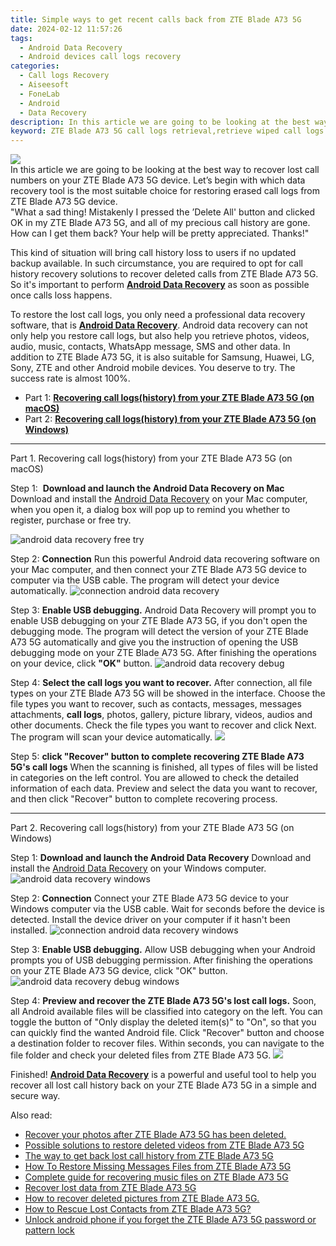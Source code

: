 ```yaml
---
title: Simple ways to get recent calls back from ZTE Blade A73 5G
date: 2024-02-12 11:57:26
tags: 
  - Android Data Recovery
  - Android devices call logs recovery
categories: 
  - Call logs Recovery
  - Aiseesoft
  - FoneLab
  - Android
  - Data Recovery
description: In this article we are going to be looking at the best way to recover lost call numbers on your ZTE Blade A73 5G device. Let’s begin with which data recovery tool is the most suitable choice for restoring erased call logs from ZTE Blade A73 5G device.
keyword: ZTE Blade A73 5G call logs retrieval,retrieve wiped call logs ZTE Blade A73 5G,unerase call numbers from ZTE Blade A73 5G,restore deleted call history on ZTE Blade A73 5G,ZTE Blade A73 5G call logs recovery,Regain missing call history on ZTE Blade A73 5G,how to recover call history on ZTE Blade A73 5G,ZTE Blade A73 5G issues with call history deleted,ZTE Blade A73 5G retrieve deleted call history,restore call history when deleted in ZTE Blade A73 5G,ZTE Blade A73 5G call history recovery,how to recover deleted call history in ZTE Blade A73 5G
---
```


<img src="https://img0mobiles.techidaily.com/images/best-assets/devices/zte/zte-blade-a73-5g/3.jpg" class="atpl-imgstyle"  />

<div class="atpl-content atpl-for-fonelab-android recover-call-logs">

<div class="atpl-post-description-part-1">
In this article we are going to be looking at the best way to recover lost call numbers on your ZTE Blade A73 5G device. Let’s begin with which data recovery tool is the most suitable choice for restoring erased call logs from ZTE Blade A73 5G device.
</div>



<div class="atpl-post-description-part-2">
<div class="tpl-content-sub-paragraph-question">
    "What a sad thing! Mistakenly I pressed the ’Delete All' button and clicked OK in my ZTE Blade A73 5G, and all of my precious call history are gone. How can I get them back? Your help will be pretty appreciated. Thanks!"
</div>
<div class="tpl-content-sub-paragraph-content">
  <p>
    This kind of situation will bring call history loss to users if no updated backup available. In such circumstance, you are required to opt for call history recovery solutions to recover deleted calls from ZTE Blade A73 5G. So it's important to perform <a href="https://tools.techidaily.com/aiseesoft-android-data-recovery/" target="_blank" rel="noopener"><strong>Android Data Recovery</strong></a> as soon as possible once calls loss happens.
  </p>
</div>
</div>

<div class="atpl-post-description-part-3">
<div class="tpl-content-sub-paragraph-content">
  <p>
    To restore the lost call logs, you only need a professional data recovery software, that is <a href="https://tools.techidaily.com/aiseesoft-android-data-recovery/" target="_blank" rel="noopener"><strong>Android Data Recovery</strong></a>. Android data recovery can not only help you restore call logs, but also help you retrieve photos, videos, audio, music, contacts, WhatsApp message, SMS and other data. In addition to ZTE Blade A73 5G, it is also suitable for Samsung, Huawei, LG, Sony, ZTE and other Android mobile devices. You deserve to try. The success rate is almost 100%.
  </p>
</div>
</div>

<ul>
  <li>Part 1: <strong><a href="#p1"> Recovering call logs(history) from your ZTE Blade A73 5G  (on macOS)</a></strong></li>
  <li>Part 2: <strong><a href="#p2"> Recovering call logs(history) from your ZTE Blade A73 5G  (on Windows)</a></strong></li>
</ul>


<!-- Part 1 -->
<a id="p1" name="p1" ></a><hr>

<div>
  <span class="atpl-step-part-style">Part 1. Recovering call logs(history) from your ZTE Blade A73 5G (on macOS)</span>
</div>

<span class="atpl-stepstyle-a"><span>Step 1: </span></span> <strong>Download and launch the Android Data Recovery on Mac</strong>
Download and install the <a href="https://tools.techidaily.com/aiseesoft-android-data-recovery/" target="_blank" rel="noopener">Android Data Recovery</a> on your Mac computer, when you open it, a dialog box will pop up to remind you whether to register, purchase or free try.

<img src="https://tools.techidaily.com/images/apps/aiseesoft/android-data-recovery/mac-free-try.png" class="atpl-imgstyle" alt="android data recovery free try" />

<span class="atpl-stepstyle-a"><span>Step 2: </span></span> <strong>Connection</strong>
Run this powerful Android data recovering software on your Mac computer, and then connect your ZTE Blade A73 5G device to computer via the USB cable. The program will detect your device automatically.
<img src="https://tools.techidaily.com/images/apps/aiseesoft/android-data-recovery/mac-connection-interface.jpg" class="atpl-imgstyle" alt="connection android data recovery" />

<span class="atpl-stepstyle-a"><span>Step 3: </span></span> <strong>Enable USB debugging.</strong>
Android Data Recovery will prompt you to enable USB debugging on your ZTE Blade A73 5G, if you don't open the debugging mode. The program will detect the version of your ZTE Blade A73 5G automatically and give you the instruction of opening the USB debugging mode on your ZTE Blade A73 5G. After finishing the operations on your device, click <strong>"OK"</strong> button.
<img src="https://tools.techidaily.com/images/apps/aiseesoft/android-data-recovery/mac-android-usb-debug.jpg"  class="atpl-imgstyle" alt="android data recovery debug" />

<span class="atpl-stepstyle-a"><span>Step 4: </span></span> <strong>Select the call logs you want to recover.</strong>
After connection, all file types on your ZTE Blade A73 5G will be showed in the interface. Choose the file types you want to recover, such as contacts, messages, messages attachments, <b>call logs</b>, photos, gallery, picture library, videos, audios and other documents. Check the file types you want to recover and click Next. The program will scan your device automatically.
<img src="https://tools.techidaily.com/images/apps/aiseesoft/android-data-recovery/mac-choose-type-call-logs.jpg" class="atpl-imgstyle"  />

<span class="atpl-stepstyle-a"><span>Step 5: </span></span> <strong>click "Recover" button to  complete recovering ZTE Blade A73 5G's call logs</strong>
When the scanning is finished, all types of files will be listed in categories on the left control. You are allowed to check the detailed information of each data. Preview and select the data you want to recover, and then click "Recover" button to complete recovering process.


<a id="p2" name="p2"></a><hr>

<!-- Part 2 -->
<div>
  <span class="atpl-step-part-style">Part 2. Recovering call logs(history) from your ZTE Blade A73 5G (on Windows)</span>
</div>

<span class="atpl-stepstyle-a"><span>Step 1: </span></span> <strong>Download and launch the Android Data Recovery</strong>
Download and install the <a href="https://tools.techidaily.com/aiseesoft-android-data-recovery/" target="_blank" rel="noopener">Android Data Recovery</a> on your Windows computer.
<img src="https://tools.techidaily.com/images/apps/aiseesoft/android-data-recovery/win-start-interface.png"  class="atpl-imgstyle" alt="android data recovery windows" />

<span class="atpl-stepstyle-a"><span>Step 2: </span></span> <strong>Connection</strong>
Connect your ZTE Blade A73 5G device to your Windows computer via the USB cable. Wait for seconds before the device is detected. Install the device driver on your computer if it hasn't been installed.
<img src="https://tools.techidaily.com/images/apps/aiseesoft/android-data-recovery/win-connection-interface.png" class="atpl-imgstyle" alt="connection android data recovery windows" />

<span class="atpl-stepstyle-a"><span>Step 3: </span></span> <strong>Enable USB debugging.</strong>
Allow USB debugging when your Android prompts you of USB debugging permission. After finishing the operations on your ZTE Blade A73 5G device, click "OK" button.
<img src="https://tools.techidaily.com/images/apps/aiseesoft/android-data-recovery/win-android-usb-debug.png" class="atpl-imgstyle" alt="android data recovery debug windows" />

<span class="atpl-stepstyle-a"><span>Step 4: </span></span> <strong>Preview and recover the ZTE Blade A73 5G's lost call logs.</strong>
Soon, all Android available files will be classified into category on the left. You can toggle the button of "Only display the deleted item(s)" to "On", so that you can quickly find the wanted Android file. Click "Recover" button and choose a destination folder to recover files. Within seconds, you can navigate to the file folder and check your deleted files from ZTE Blade A73 5G.
<img src="https://tools.techidaily.com/images/apps/aiseesoft/android-data-recovery/win-recover-call-logs.png" class="atpl-imgstyle"  />

<div class="atpl-post-description-part-4">
<div class="tpl-content-sub-paragraph-normal">
  <p>
    Finished! <a href="https://tools.techidaily.com/aiseesoft-android-data-recovery/" target="_blank" rel="noopener"><strong>Android Data Recovery</strong></a> is a powerful and useful tool to help you recover all lost call history back on your ZTE Blade A73 5G in a simple and secure way.
  </p>
</div>
</div>

<ins class="adsbygoogle"
     style="display:block"
     data-ad-client="ca-pub-7571918770474297"
     data-ad-slot="8358498916"
     data-ad-format="auto"
     data-full-width-responsive="true"></ins>

<span class="atpl-alsoreadstyle">Also read:</span>
<div><ul>
<li><a href="/recover-your-photos-after-zte-blade-a73-5g-has-been-deleted-by-fonelab-android-recover-photos/" target="_blank" rel="noopener"><u>Recover your photos after ZTE Blade A73 5G has been deleted.</u></a></li>
<li><a href="/possible-solutions-to-restore-deleted-videos-from-zte-blade-a73-5g-by-fonelab-android-recover-video/" target="_blank" rel="noopener"><u>Possible solutions to restore deleted videos from ZTE Blade A73 5G</u></a></li>
<li><a href="/the-way-to-get-back-lost-call-history-from-zte-blade-a73-5g-by-fonelab-android-recover-call-logs/" target="_blank" rel="noopener"><u>The way to get back lost call history from ZTE Blade A73 5G</u></a></li>
<li><a href="/how-to-restore-missing-messages-files-from-zte-blade-a73-5g-by-fonelab-android-recover-messages/" target="_blank" rel="noopener"><u>How To  Restore Missing Messages Files from ZTE Blade A73 5G</u></a></li>
<li><a href="/complete-guide-for-recovering-music-files-on-zte-blade-a73-5g-by-fonelab-android-recover-music/" target="_blank" rel="noopener"><u>Complete guide for recovering music files on ZTE Blade A73 5G</u></a></li>
<li><a href="/recover-lost-data-from-zte-blade-a73-5g-by-fonelab-android-recover-data/" target="_blank" rel="noopener"><u>Recover lost data from ZTE Blade A73 5G</u></a></li>
<li><a href="/how-to-recover-deleted-pictures-from-zte-blade-a73-5g-by-fonelab-android-recover-pictures/" target="_blank" rel="noopener"><u>How to recover deleted pictures from ZTE Blade A73 5G.</u></a></li>
<li><a href="/how-to-rescue-lost-contacts-from-zte-blade-a73-5g-by-fonelab-android-recover-contacts/" target="_blank" rel="noopener"><u>How to Rescue Lost Contacts from ZTE Blade A73 5G?</u></a></li>
<li><a href="/unlock-android-phone-if-you-forget-the-zte-blade-a73-5g-password-or-pattern-lock-by-drfone-android-unlock-android-unlock/" target="_blank" rel="noopener"><u>Unlock android phone if you forget the ZTE Blade A73 5G password or pattern lock</u></a></li>
</ul></div>

</div>
